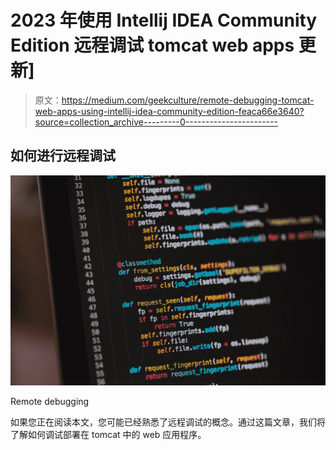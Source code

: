 # 2023 年使用 Intellij IDEA Community Edition 远程调试 tomcat web apps 更新]

> 原文：<https://medium.com/geekculture/remote-debugging-tomcat-web-apps-using-intellij-idea-community-edition-feaca66e3640?source=collection_archive---------0----------------------->

## 如何进行远程调试

![](img/7f1db1a3fbfd05fa8d9ee67bdcd8bf42.png)

Remote debugging

如果您正在阅读本文，您可能已经熟悉了远程调试的概念。通过这篇文章，我们将了解如何调试部署在 tomcat 中的 web 应用程序。